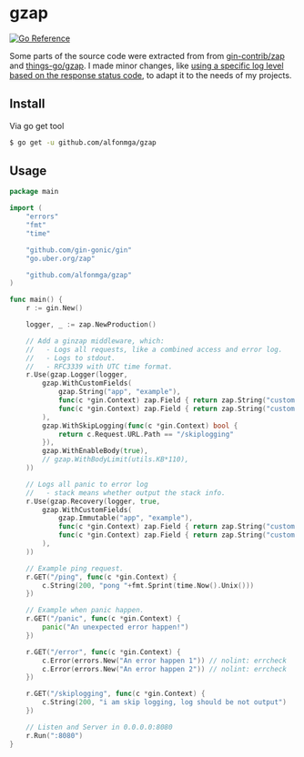 # gzap

[![Go Reference](https://pkg.go.dev/badge/github.com/alfonmga/gzap.svg)](https://pkg.go.dev/github.com/alfonmga/gzap)

Some parts of the source code were extracted from from [gin-contrib/zap](https://github.com/gin-contrib/zap) and [things-go/gzap](https://github.com/things-go/gzap). I made minor changes, like [using a specific log level based on the response status code](https://github.com/alfonmga/gzap/blob/b8f265ead149e7275daf60ce0b8ef316503a616c/main.go#L139-L145), to adapt it to the needs of my projects.

## Install

Via go get tool

```bash
$ go get -u github.com/alfonmga/gzap
```

## Usage

```go
package main

import (
	"errors"
	"fmt"
	"time"

	"github.com/gin-gonic/gin"
	"go.uber.org/zap"

	"github.com/alfonmga/gzap"
)

func main() {
	r := gin.New()

	logger, _ := zap.NewProduction()

	// Add a ginzap middleware, which:
	//   - Logs all requests, like a combined access and error log.
	//   - Logs to stdout.
	//   - RFC3339 with UTC time format.
	r.Use(gzap.Logger(logger,
		gzap.WithCustomFields(
			gzap.String("app", "example"),
			func(c *gin.Context) zap.Field { return zap.String("custom field1", c.ClientIP()) },
			func(c *gin.Context) zap.Field { return zap.String("custom field2", c.ClientIP()) },
		),
		gzap.WithSkipLogging(func(c *gin.Context) bool {
			return c.Request.URL.Path == "/skiplogging"
		}),
		gzap.WithEnableBody(true),
        // gzap.WithBodyLimit(utils.KB*110),
	))

	// Logs all panic to error log
	//   - stack means whether output the stack info.
	r.Use(gzap.Recovery(logger, true,
		gzap.WithCustomFields(
			gzap.Immutable("app", "example"),
			func(c *gin.Context) zap.Field { return zap.String("custom field1", c.ClientIP()) },
			func(c *gin.Context) zap.Field { return zap.String("custom field2", c.ClientIP()) },
		),
	))

	// Example ping request.
	r.GET("/ping", func(c *gin.Context) {
		c.String(200, "pong "+fmt.Sprint(time.Now().Unix()))
	})

	// Example when panic happen.
	r.GET("/panic", func(c *gin.Context) {
		panic("An unexpected error happen!")
	})

	r.GET("/error", func(c *gin.Context) {
		c.Error(errors.New("An error happen 1")) // nolint: errcheck
		c.Error(errors.New("An error happen 2")) // nolint: errcheck
	})

	r.GET("/skiplogging", func(c *gin.Context) {
		c.String(200, "i am skip logging, log should be not output")
	})

	// Listen and Server in 0.0.0.0:8080
	r.Run(":8080")
}
```

